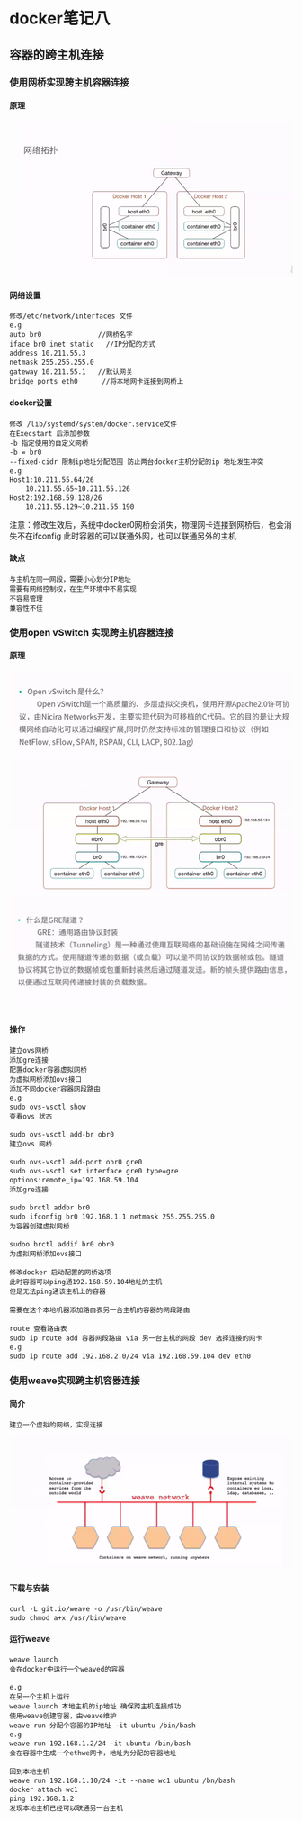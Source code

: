 # docker笔记八

## 容器的跨主机连接

### 使用网桥实现跨主机容器连接
#### 原理
![avatar](https://github.com/linzh17/docker-learning/blob/master/picture/%E7%BD%91%E6%A1%A5%E8%BF%9E%E6%8E%A5%E5%8E%9F%E7%90%86.png?raw=true)

#### 网络设置
    修改/etc/network/interfaces 文件
    e.g
    auto br0              //网桥名字
    iface br0 inet static   //IP分配的方式
    address 10.211.55.3     
    netmask 255.255.255.0
    gateway 10.211.55.1   //默认网关
    bridge_ports eth0      //将本地网卡连接到网桥上

#### docker设置
    修改 /lib/systemd/system/docker.service文件
    在Execstart 后添加参数
    -b 指定使用的自定义网桥
    -b = br0
    --fixed-cidr 限制ip地址分配范围 防止两台docker主机分配的ip 地址发生冲突
    e.g
    Host1:10.211.55.64/26
        10.211.55.65~10.211.55.126
    Host2:192.168.59.128/26
        10.211.55.129~10.211.55.190

注意：修改生效后，系统中docker0网桥会消失，物理网卡连接到网桥后，也会消失不在ifconfig
此时容器的可以联通外网，也可以联通另外的主机

#### 缺点
    与主机在同一网段，需要小心划分IP地址
    需要有网络控制权，在生产环境中不易实现
    不容易管理
    兼容性不佳

### 使用open vSwitch 实现跨主机容器连接

#### 原理
![avatar](https://github.com/linzh17/docker-learning/blob/master/picture/ovs.png?raw=true)
![avatar](https://github.com/linzh17/docker-learning/blob/master/picture/openswitch.png?raw=true)
![avatar](https://github.com/linzh17/docker-learning/blob/master/picture/gre.png?raw=true)

#### 操作
    建立ovs网桥
    添加gre连接
    配置docker容器虚拟网桥
    为虚拟网桥添加ovs接口
    添加不同docker容器网段路由
    e.g
    sudo ovs-vsctl show 
    查看ovs 状态

    sudo ovs-vsctl add-br obr0
    建立ovs 网桥

    sudo ovs-vsctl add-port obr0 gre0
    sudo ovs-vsctl set interface gre0 type=gre options:remote_ip=192.168.59.104
    添加gre连接

    sudo brctl addbr br0 
    sudo ifconfig br0 192.168.1.1 netmask 255.255.255.0
    为容器创建虚拟网桥
    
    sudoo brctl addif br0 obr0
    为虚拟网桥添加ovs接口

    修改docker 启动配置的网桥选项
    此时容器可以ping通192.168.59.104地址的主机
    但是无法ping通该主机上的容器

    需要在这个本地机器添加路由表另一台主机的容器的网段路由

    route 查看路由表
    sudo ip route add 容器网段路由 via 另一台主机的网段 dev 选择连接的网卡
    e.g
    sudo ip route add 192.168.2.0/24 via 192.168.59.104 dev eth0
    

### 使用weave实现跨主机容器连接

#### 简介
    建立一个虚拟的网络，实现连接
![avatar](https://github.com/linzh17/docker-learning/blob/master/picture/weave.png?raw=true)    
    

#### 下载与安装
    curl -L git.io/weave -o /usr/bin/weave
    sudo chmod a+x /usr/bin/weave

#### 运行weave
    weave launch
    会在docker中运行一个weaved的容器

    e.g
    在另一个主机上运行
    weave launch 本地主机的ip地址 确保跨主机连接成功
    使用weave创建容器，由weave维护
    weave run 分配个容器的IP地址 -it ubuntu /bin/bash
    e.g
    weave run 192.168.1.2/24 -it ubuntu /bin/bash
    会在容器中生成一个ethwe网卡，地址为分配的容器地址

    回到本地主机
    weave run 192.168.1.10/24 -it --name wc1 ubuntu /bn/bash
    docker attach wc1
    ping 192.168.1.2
    发现本地主机已经可以联通另一台主机

